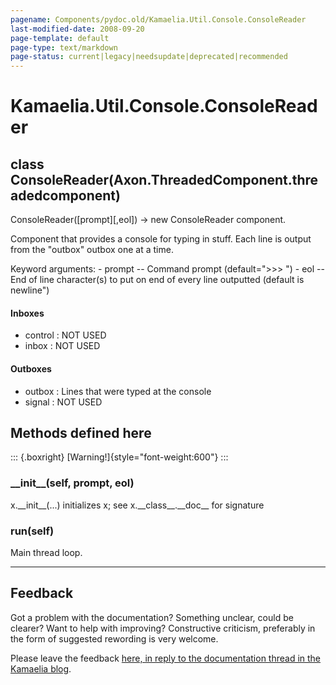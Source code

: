 ```yaml
---
pagename: Components/pydoc.old/Kamaelia.Util.Console.ConsoleReader
last-modified-date: 2008-09-20
page-template: default
page-type: text/markdown
page-status: current|legacy|needsupdate|deprecated|recommended
---
```

Kamaelia.Util.Console.ConsoleReader
===================================

class ConsoleReader(Axon.ThreadedComponent.threadedcomponent)
-------------------------------------------------------------

ConsoleReader(\[prompt\]\[,eol\]) -\> new ConsoleReader component.

Component that provides a console for typing in stuff. Each line is
output from the \"outbox\" outbox one at a time.

Keyword arguments: - prompt \-- Command prompt (default=\"\>\>\> \") -
eol \-- End of line character(s) to put on end of every line outputted
(default is newline\")

#### Inboxes

-   control : NOT USED
-   inbox : NOT USED

#### Outboxes

-   outbox : Lines that were typed at the console
-   signal : NOT USED

Methods defined here
--------------------

::: {.boxright}
[Warning!]{style="font-weight:600"}
:::

### \_\_init\_\_(self, prompt, eol)

x.\_\_init\_\_(\...) initializes x; see x.\_\_class\_\_.\_\_doc\_\_ for
signature

### run(self)

Main thread loop.

------------------------------------------------------------------------

Feedback
--------

Got a problem with the documentation? Something unclear, could be
clearer? Want to help with improving? Constructive criticism, preferably
in the form of suggested rewording is very welcome.

Please leave the feedback [here, in reply to the documentation thread in
the Kamaelia
blog](http://kamaelia.sourceforge.net/cgi-bin/blog/blog.cgi?rm=addpostcomment&postid=1131454685).
